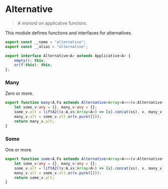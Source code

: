 
# Alternative
> A monoid on applicative functors.

This module defines functions and interfaces for alternatives.
```typescript
export const __name = "alternative";
export const __alias = "alternative";

export interface Alternative<A> extends Applicative<A> {
    empty(): this;
    or(f:this): this;
};
```

### Many
Zero or more.
```typescript
export function many<A,Fa extends Alternative<Array<A>>>(v:Alternative<A>): Fa {
    let some_v:any = {}, many_v:any = {};
    some_v.alt = liftA2((x:A,xs:Array<A>) => [x].concat(xs), v, many_v.alt);
    many_v.alt = some_v.alt.or(v.pure([]));
    return many_v.alt;
}
```

### Some
One or more.
```typescript
export function some<A,Fa extends Alternative<Array<A>>>(v:Alternative<A>): Fa {
    let some_v:any = {}, many_v:any = {};
    some_v.alt = liftA2((x:A,xs:Array<A>) => [x].concat(xs), v, many_v.alt);
    many_v.alt = some_v.alt.or(v.pure([]));
    return some_v.alt;
}
```
